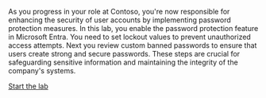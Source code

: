 

As you progress in your role at Contoso, you're now responsible for enhancing the security of user accounts by implementing password protection measures. In this lab, you enable the password protection feature in Microsoft Entra. You need to set lockout values to prevent unauthorized access attempts. Next you review custom banned passwords to ensure that users create strong and secure passwords. These steps are crucial for safeguarding sensitive information and maintaining the integrity of the company's systems. 

[Start the lab](https://microsoftlearning.github.io/APL-0501-Get-started-Microsoft-Entra-Management-Tasks/Instructions/Labs/03-perform-basic-password-protection.html)
